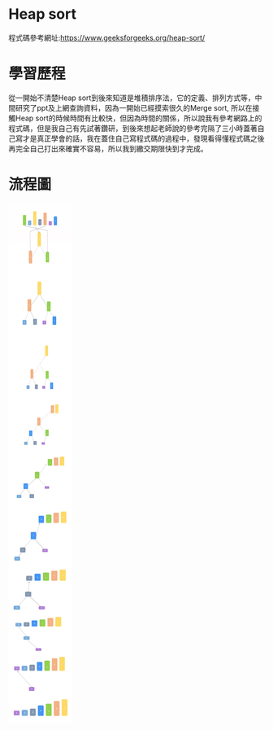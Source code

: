 # Heap sort
程式碼參考網址:https://www.geeksforgeeks.org/heap-sort/

# 學習歷程
從一開始不清楚Heap sort到後來知道是堆積排序法，它的定義、排列方式等，中間研究了ppt及上網查詢資料，因為一開始已經摸索很久的Merge sort,
所以在接觸Heap sort的時候時間有比較快，但因為時間的關係，所以說我有參考網路上的程式碼，但是我自己有先試著鑽研，到後來想起老師說的參考完隔了三小時蓋著自己寫才是真正學會的話，我在蓋住自己寫程式碼的過程中，發現看得懂程式碼之後再完全自己打出來確實不容易，所以我到繳交期限快到才完成。

# 流程圖
![image](https://github.com/cream1117/DSA/blob/master/heap%20sort%E6%B5%81%E7%A8%8B%E5%9C%96.jpg)
